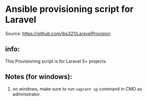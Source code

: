 Ansible provisioning script for Laravel
=
 
Source: https://github.com/jbs321/LaravelProvision

info:
-
This Provisioning script is for Laravel 5+ projects.


Notes (for windows):
-
1. on windows, make sure to run `vagrant up` command in CMD as administrator.
 